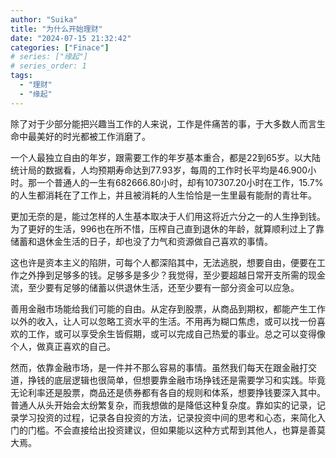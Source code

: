 ```yaml
---
author: "Suika"
title: "为什么开始理财"
date: "2024-07-15 21:32:42"
categories: ["Finace"]
# series: ["缘起"]
# series_order: 1
tags: 
  - "理财"
  - "缘起"
---
```

  
除了对于少部分能把兴趣当工作的人来说，工作是件痛苦的事，于大多数人而言生命中最美好的时光都被工作消磨了。     
  
一个人最独立自由的年岁，跟需要工作的年岁基本重合，都是22到65岁。以大陆统计局的数据看，人均预期寿命达到77.93岁，每周的工作时长平均是46.900小时。那一个普通人的一生有682666.80小时，却有107307.20小时在工作，15.7%的人生都消耗在了工作上，并且被消耗的人生恰恰是一生里最有能耐的青壮年。  

更加无奈的是，能过怎样的人生基本取决于人们用这将近六分之一的人生挣到钱。为了更好的生活，996也在所不惜，压榨自己直到退休的年龄，就算顺利过上了靠储蓄和退休金生活的日子，却也没了力气和资源做自己喜欢的事情。  
  
这也许是资本主义的陷阱，可每个人都深陷其中，无法逃脱，想要自由，便要在工作之外挣到足够多的钱。足够多是多少？我觉得，至少要超越日常开支所需的现金流，至少要有足够的储蓄以供退休生活，还至少要有一部分资金可以应急。  

善用金融市场能给我们可能的自由。从定存到股票，从商品到期权，都能产生工作以外的收入，让人可以忽略工资水平的生活。不用再为糊口焦虑，或可以找一份喜欢的工作，或可以享受余生皆假期，或可以完成自己热爱的事业。总之可以变得像个人，做真正喜欢的自己。  

然而，依靠金融市场，是一件并不那么容易的事情。虽然我们每天在跟金融打交道，挣钱的底层逻辑也很简单，但想要靠金融市场挣钱还是需要学习和实践。毕竟无论利率还是股票，商品还是债券都有各自的规则和体系，想要挣钱要深入其中。普通人从头开始会太纷繁复杂，而我想做的是降低这种复杂度。靠如实的记录，记录学习投资的过程，记录各自投资的方法，记录投资中间的思考和心态，来简化入门的门槛。不会直接给出投资建议，但如果能以这种方式帮到其他人，也算是善莫大焉。